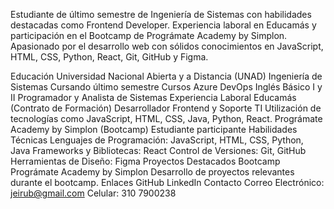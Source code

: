 Estudiante de último semestre de Ingeniería de Sistemas con habilidades destacadas como Frontend Developer. Experiencia laboral en Educamás y participación en el Bootcamp de Prográmate Academy by Simplon. Apasionado por el desarrollo web con sólidos conocimientos en JavaScript, HTML, CSS, Python, React, Git, GitHub y Figma.

Educación
Universidad Nacional Abierta y a Distancia (UNAD)
Ingeniería de Sistemas
Cursando último semestre
Cursos
Azure DevOps
Inglés Básico I y II
Programador y Analista de Sistemas
Experiencia Laboral
Educamás (Contrato de Formación)
Desarrollador Frontend y Soporte TI
Utilización de tecnologías como JavaScript, HTML, CSS, Java, Python, React.
Prográmate Academy by Simplon (Bootcamp)
Estudiante participante
Habilidades Técnicas
Lenguajes de Programación:
JavaScript, HTML, CSS, Python, Java
Frameworks y Bibliotecas:
React
Control de Versiones:
Git, GitHub
Herramientas de Diseño:
Figma
Proyectos Destacados
Bootcamp Prográmate Academy by Simplon
Desarrollo de proyectos relevantes durante el bootcamp.
Enlaces
GitHub
LinkedIn
Contacto
Correo Electrónico: jeirub@gmail.com
Celular: 310 7900238 
